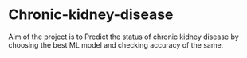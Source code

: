 # Chronic-kidney-disease
Aim of the project is to Predict the status of chronic kidney disease by choosing the best ML model and checking accuracy of the same. 

